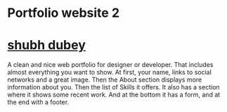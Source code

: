 # Portfolio website 2 
# [shubh dubey](https://shubh-dubey.github.io/shubh-website-2/)

A clean and nice web portfolio for designer or developer. That includes almost everything you want to show. At first, your name, links to social networks and a great image. Then the About section displays more information about you. Then the list of Skills it offers. It also has a section where it shows some recent work. And at the bottom it has a form, and at the end with a footer.
